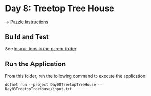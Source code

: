 # Day 8: Treetop Tree House

→ [Puzzle Instructions](./PUZZLE.md)

## Build and Test

See [Instructions in the parent folder](../README.md).

## Run the Application

From this folder, run the following command to execute the application:

```shell
dotnet run --project Day08TreetopTreeHouse -- Day08TreetopTreeHouse/input.txt
```
